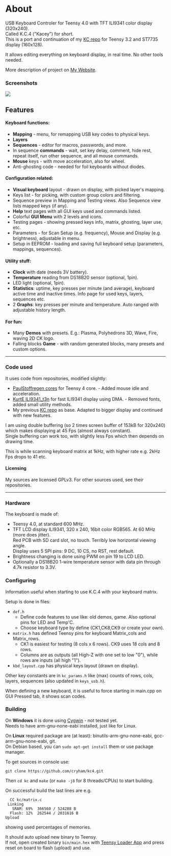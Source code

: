 About
=====

USB Keyboard Controler for Teensy 4.0 with TFT ILI9341 color display (320x240).  
Called K.C.4 ("Kacey") for short.  
This is a port and continuation of my [KC repo](https://github.com/cryham/kc) for Teensy 3.2 and ST7735 display (160x128).

It allows editing everything on keyboard display, in real time. No other tools needed.

More description of project on [My Website](https://cryham.tuxfamily.org/portfolio/2020-k-c-4-controller/).

### Screenshots

![](https://raw.githubusercontent.com/cryham/kc4/master/screens.jpg)

## Features

#### Keyboard functions:
* **Mapping** - menu, for remapping USB key codes to physical keys.
* **Layers**
* **Sequences** - editor for macros, passwords, and more.
* In sequence **commands** - wait, set key delay, comment, hide rest, repeat itself, run other sequence, and all mouse commands.
* **Mouse** keys - with move acceleration, also for wheel.
* Anti-ghosting code - needed for foil keyboards without diodes.

#### Configuration related:
* **Visual keyboard** layout - drawn on display, with picked layer's mapping.
* Keys list - for picking, with custom group colors and filtering.
* Sequence preview in Mapping and Testing views. Also Sequence view lists mapped keys (if any).
* **Help** text pages with all GUI keys used and commands listed.
* Colorful **GUI Menu** with 2 levels and icons.
* Testing pages - showing pressed keys info, matrix, ghosting, layer use, etc.
* Parameters - for Scan Setup (e.g. frequency), Mouse and Display (e.g. brightness), adjustable in menu.
* Setup in EEPROM - loading and saving full keyboard setup (parameters, mappings, sequences).

#### Utility stuff:
* **Clock** with date (needs 3V battery).
* **Temperature** reading from DS18B20 sensor (optional, 1pin).
* LED light (optional, 1pin).
* **Statistics**: uptime, key presses per minute (and average), keyboard active time and inactive times. Info page for used keys, layers, sequences etc.
* 2 **Graphs**: key presses per minute and temperature. Auto ranged with adjustable history length.

#### For fun:
* Many **Demos** with presets. E.g.: Plasma, Polyhedrons 3D, Wave, Fire, waving 2D CK logo.
* Falling blocks **Game** - with random generated blocks, many presets and custom options.

---

### Code used

It uses code from repositories, modified slightly:
* [PaulStoffregen cores](https://github.com/PaulStoffregen/cores/tree/master/teensy4) for Teensy 4 core. - Added mouse idle and acceleration.
* [KurtE ILI9341_t3n](https://github.com/KurtE/ILI9341_t3n) for fast ILI9341 display using DMA. - Removed fonts, added small utility methods.
* My previous [KC repo](https://github.com/cryham/kc) as base. Adapted to bigger display and continued with new features.

I am using double buffering (so 2 times screen buffer of 153kB for 320x240) which makes displaying at 45 Fps (almost always constant).  
Single buffering can work too, with slightly less Fps which then depends on drawing time.

This is while scanning keyboard matrix at 1kHz, with higher rate e.g. 2kHz Fps drops to 41 etc.

#### Licensing

My sources are licensed GPLv3. For other sources used, see their repositories.

---

### Hardware

The keyboard is made of:
* Teensy 4.0, at standard 600 MHz.
* TFT LCD display ILI9341, 320 x 240, 16bit color RGB565. At 60 MHz (more does jitter).  
Red PCB with SD card slot, no touch. Terribly low horizontal viewing angle.  
Display uses 5 SPI pins: 9 DC, 10 CS, no RST, rest default.
* Brightness changing is done using PWM on pin 19 to LCD LED.
* Optionally a DS18B20 1-wire temperature sensor with data pin through 4.7k resistor to 3.3V.


### Configuring

Information useful when starting to use K.C.4 with your keyboard matrix.

Setup is done in files:
* `def.h`
  * Define code features to use like: old demos, game. Also optional pins for LED and Temp'C.
  * Choose keyboard type by define (CK1,CK8,CK9 or create your own).
* `matrix.h` has defined Teensy pins for keyboard Matrix_cols and Matrix_rows.
  * CK1 is easiest for testing (8 cols x 6 rows). CK9 uses 18 cols and 8 rows.
  * Columns are as outputs (all High-Z with one set to low "0"), while rows are inputs (all high "1").
* `kbd_layout.cpp` has physical keys layout (drawn on display).

Other key constants are in `kc_params.h` like (max) counts of rows, cols, layers, sequences (also updated in `keys_usb.h`).

When defining a new keyboard, it is useful to force starting in main.cpp on GUI Pressed tab, it shows scan codes.

### Building

On **Windows** it is done using [Cygwin](https://www.cygwin.com/) - not tested yet.  
Needs to have arm-gnu-none-eabi installed, just like for Linux.

On **Linux** required package are (at least): binutils-arm-gnu-none-eabi, gcc-arm-gnu-none-eabi, git.  
On Debian based, you can `sudo apt-get install` them or use package manager.


To get sources in console use:
```
git clone https://github.com/cryham/kc4.git
```
Then `cd kc` and `make` (or `make -j8` for 8 threads/CPUs) to start building.

On successful build the last lines are e.g.
```
  CC kc/matrix.c
 Linking 
   SRAM: 69%  366560 / 524288 B
  Flash: 12%  262544 / 2031616 B
Upload
```
showing used percentages of memories.

It should auto upload new binary to Teensy.  
If not, open created binary `bin/main.hex` with [Teensy Loader App](https://www.pjrc.com/teensy/loader.html) and press reset on board to flash (upload) and use.
